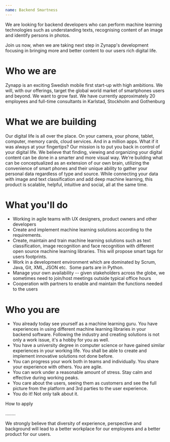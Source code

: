 ```yaml
---
name: Backend Smartness
---
```

We are looking for backend developers who can perform machine learning technologies such as understanding texts, recognising content of an image and identify persons in photos.

Join us now, when we are taking next step in Zynapp's development focusing in bringing more and better content to our users rich digital life.

# Who we are

Zynapp is an exciting Swedish mobile first start-up with high ambitions. We will, with our offerings, target the global world market of smartphones users and beyond. We want to grow fast. We have currently approximately 20 employees and full-time consultants in Karlstad, Stockholm and Gothenburg

# What we are building

Our digital life is all over the place. On your camera, your phone, tablet, computer, memory cards, cloud services. And in a million apps. What if it was always at your fingertips? Our mission is to put you back in control of your digital life. We believe that finding, viewing and organizing your digital content can be done in a smarter and more visual way. We're building what can be conceptualized as an extension of our own brain, utilizing the convenience of smart phones and their unique ability to gather your personal data regardless of type and source. While connecting your data with image and text classification and add deep machine learning, this product is scalable, helpful, intuitive and social, all at the same time.

# What you'll do

-   Working in agile teams with UX designers, product owners and other developers
-   Create and implement machine learning solutions according to the requirements.
-   Create, maintain and train machine learning solutions such as text classification, image recognition and face recognition with different open source machine learning libraries. This will propose smart tags for users footprints.
-   Work in a development environment which are dominated by Scrum, Java, Git, XML, JSON etc.  Some parts are in Python.
-   Manage your own availability -- given stakeholders across the globe, we sometimes need to join/host meetings outside typical office hours
-   Cooperation with partners to enable and maintain the functions needed to the users

# Who you are

-   You already today see yourself as a machine learning guru. You have experiences in using different machine learning libraries in your backend software. Following the industry and creating solutions is not only a work issue, it's a hobby for you as well.
-   You have a university degree in computer science or have gained similar experiences in your working life. You shall be able to create and implement innovative solutions not done before.
-   You can progress your work both in teams and individually. You share your experience with others. You are agile.
-   You can work under a reasonable amount of stress. Stay calm and effective during working peaks.
-   You care about the users, seeing them as customers and see the full picture from the platform and 3rd parties to the user experience.
-   You do it! Not only talk about it.

How to apply

……..

We strongly believe that diversity of experience, perspective and background will lead to a better workplace for our employees and a better product for our users.